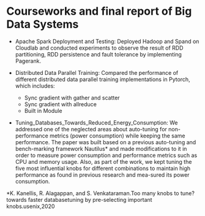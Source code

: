 # Courseworks and final report of Big Data Systems

* Apache Spark Deployment and Testing: Deployed Hadoop and Spand on Cloudlab and conducted experiments to observe the result of RDD partitioning, RDD persistence and fault tolerance by implementing Pagerank.

* Distributed Data Parallel Training: Compared the performance of different distributed data parallel training implementations in Pytorch, which includes: 
  * Sync gradient with gather and scatter
  * Sync gradient with allreduce
  * Built in Module

* Tuning_Databases_Towards_Reduced_Energy_Consumption: We addressed one of the neglected areas about auto-tuning for non-performance metrics (power consumption) while keeping the same performance. The paper was built based on a previous auto-tuning and bench-marking framework Nautilus* and made modifications to it in order to measure power consumption and performance metrics such as CPU and memory usage. Also, as part of the work, we kept tuning the five most influential knobs for different combinations to maintain high performance as found in previous research and mea-sured its power consumption.

*K. Kanellis,  R. Alagappan,  and S. Venkataraman.Too many knobs to tune?  towards faster databasetuning  by  pre-selecting  important  knobs.usenix,2020
